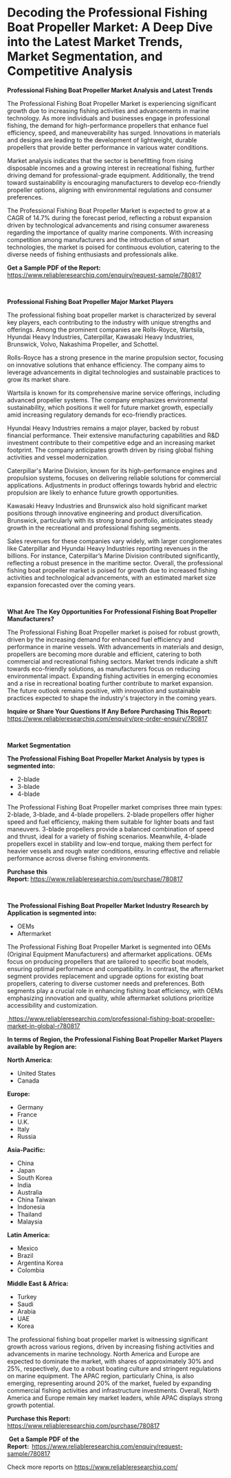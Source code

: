 <p><h1>Decoding the Professional Fishing Boat Propeller Market: A Deep Dive into the Latest Market Trends, Market Segmentation, and Competitive Analysis</h1></p><p><strong>Professional Fishing Boat Propeller Market Analysis and Latest Trends</strong></p>
<p><p>The Professional Fishing Boat Propeller Market is experiencing significant growth due to increasing fishing activities and advancements in marine technology. As more individuals and businesses engage in professional fishing, the demand for high-performance propellers that enhance fuel efficiency, speed, and maneuverability has surged. Innovations in materials and designs are leading to the development of lightweight, durable propellers that provide better performance in various water conditions.</p><p>Market analysis indicates that the sector is benefitting from rising disposable incomes and a growing interest in recreational fishing, further driving demand for professional-grade equipment. Additionally, the trend toward sustainability is encouraging manufacturers to develop eco-friendly propeller options, aligning with environmental regulations and consumer preferences.</p><p>The Professional Fishing Boat Propeller Market is expected to grow at a CAGR of 14.7% during the forecast period, reflecting a robust expansion driven by technological advancements and rising consumer awareness regarding the importance of quality marine components. With increasing competition among manufacturers and the introduction of smart technologies, the market is poised for continuous evolution, catering to the diverse needs of fishing enthusiasts and professionals alike.</p></p>
<p><strong>Get a Sample PDF of the Report:&nbsp;</strong> <a href="https://www.reliableresearchiq.com/enquiry/request-sample/780817?utm_campaign=1900&utm_medium=2&utm_source=Github&utm_content=ia&utm_term=30122024&utm_id=professional-fishing-boat-propeller">https://www.reliableresearchiq.com/enquiry/request-sample/780817</a></p>
<p>&nbsp;</p>
<p><strong>Professional Fishing Boat Propeller Major Market Players</strong></p>
<p><p>The professional fishing boat propeller market is characterized by several key players, each contributing to the industry with unique strengths and offerings. Among the prominent companies are Rolls-Royce, Wartsila, Hyundai Heavy Industries, Caterpillar, Kawasaki Heavy Industries, Brunswick, Volvo, Nakashima Propeller, and Schottel.</p><p>Rolls-Royce has a strong presence in the marine propulsion sector, focusing on innovative solutions that enhance efficiency. The company aims to leverage advancements in digital technologies and sustainable practices to grow its market share.</p><p>Wartsila is known for its comprehensive marine service offerings, including advanced propeller systems. The company emphasizes environmental sustainability, which positions it well for future market growth, especially amid increasing regulatory demands for eco-friendly practices.</p><p>Hyundai Heavy Industries remains a major player, backed by robust financial performance. Their extensive manufacturing capabilities and R&D investment contribute to their competitive edge and an increasing market footprint. The company anticipates growth driven by rising global fishing activities and vessel modernization.</p><p>Caterpillar's Marine Division, known for its high-performance engines and propulsion systems, focuses on delivering reliable solutions for commercial applications. Adjustments in product offerings towards hybrid and electric propulsion are likely to enhance future growth opportunities.</p><p>Kawasaki Heavy Industries and Brunswick also hold significant market positions through innovative engineering and product diversification. Brunswick, particularly with its strong brand portfolio, anticipates steady growth in the recreational and professional fishing segments.</p><p>Sales revenues for these companies vary widely, with larger conglomerates like Caterpillar and Hyundai Heavy Industries reporting revenues in the billions. For instance, Caterpillar’s Marine Division contributed significantly, reflecting a robust presence in the maritime sector. Overall, the professional fishing boat propeller market is poised for growth due to increased fishing activities and technological advancements, with an estimated market size expansion forecasted over the coming years.</p></p>
<p>&nbsp;</p>
<p><strong>What Are The Key Opportunities For Professional Fishing Boat Propeller Manufacturers?</strong></p>
<p><p>The Professional Fishing Boat Propeller market is poised for robust growth, driven by the increasing demand for enhanced fuel efficiency and performance in marine vessels. With advancements in materials and design, propellers are becoming more durable and efficient, catering to both commercial and recreational fishing sectors. Market trends indicate a shift towards eco-friendly solutions, as manufacturers focus on reducing environmental impact. Expanding fishing activities in emerging economies and a rise in recreational boating further contribute to market expansion. The future outlook remains positive, with innovation and sustainable practices expected to shape the industry's trajectory in the coming years.</p></p>
<p><strong>Inquire or Share Your Questions If Any Before Purchasing This Report:</strong> <a href="https://www.reliableresearchiq.com/enquiry/pre-order-enquiry/780817?utm_campaign=1900&utm_medium=2&utm_source=Github&utm_content=ia&utm_term=30122024&utm_id=professional-fishing-boat-propeller">https://www.reliableresearchiq.com/enquiry/pre-order-enquiry/780817</a></p>
<p>&nbsp;</p>
<p><strong>Market Segmentation</strong></p>
<p><strong>The Professional Fishing Boat Propeller Market Analysis by types is segmented into:</strong></p>
<p><ul><li>2-blade</li><li>3-blade</li><li>4-blade</li></ul></p>
<p><p>The Professional Fishing Boat Propeller market comprises three main types: 2-blade, 3-blade, and 4-blade propellers. 2-blade propellers offer higher speed and fuel efficiency, making them suitable for lighter boats and fast maneuvers. 3-blade propellers provide a balanced combination of speed and thrust, ideal for a variety of fishing scenarios. Meanwhile, 4-blade propellers excel in stability and low-end torque, making them perfect for heavier vessels and rough water conditions, ensuring effective and reliable performance across diverse fishing environments.</p></p>
<p><strong>Purchase this Report:&nbsp;</strong><a href="https://www.reliableresearchiq.com/purchase/780817?utm_campaign=1900&utm_medium=2&utm_source=Github&utm_content=ia&utm_term=30122024&utm_id=professional-fishing-boat-propeller">https://www.reliableresearchiq.com/purchase/780817</a></p>
<p>&nbsp;</p>
<p><strong>The Professional Fishing Boat Propeller Market Industry Research by Application is segmented into:</strong></p>
<p><ul><li>OEMs</li><li>Aftermarket</li></ul></p>
<p><p>The Professional Fishing Boat Propeller Market is segmented into OEMs (Original Equipment Manufacturers) and aftermarket applications. OEMs focus on producing propellers that are tailored to specific boat models, ensuring optimal performance and compatibility. In contrast, the aftermarket segment provides replacement and upgrade options for existing boat propellers, catering to diverse customer needs and preferences. Both segments play a crucial role in enhancing fishing boat efficiency, with OEMs emphasizing innovation and quality, while aftermarket solutions prioritize accessibility and customization.</p></p>
<p><a href="https://www.reliableresearchiq.com/professional-fishing-boat-propeller-market-in-global-r780817?utm_campaign=1900&utm_medium=2&utm_source=Github&utm_content=ia&utm_term=30122024&utm_id=professional-fishing-boat-propeller">&nbsp;https://www.reliableresearchiq.com/professional-fishing-boat-propeller-market-in-global-r780817</a></p>
<p><strong>In terms of Region, the Professional Fishing Boat Propeller Market Players available by Region are:</strong></p>
<p>
    <p> <strong> North America: </strong>
        <ul>
            <li>United States</li>
            <li>Canada</li>
        </ul>
        </p> 
    <p> <strong> Europe: </strong>
        <ul>
            <li>Germany</li>
            <li>France</li>
            <li>U.K.</li>
            <li>Italy</li>
            <li>Russia</li>
        </ul>
        </p> 
    <p> <strong> Asia-Pacific: </strong>
        <ul>
            <li>China</li>
            <li>Japan</li>
            <li>South Korea</li>
            <li>India</li>
            <li>Australia</li>
            <li>China Taiwan</li>
            <li>Indonesia</li>
            <li>Thailand</li>
            <li>Malaysia</li>
        </ul>
        </p> 
    <p> <strong> Latin America: </strong>
        <ul>
            <li>Mexico</li>
            <li>Brazil</li>
            <li>Argentina Korea</li>
            <li>Colombia</li>
        </ul>
        </p> 
    <p> <strong> Middle East & Africa: </strong>
        <ul>
            <li>Turkey</li>
            <li>Saudi</li>
            <li>Arabia</li>
            <li>UAE</li>
            <li>Korea</li>
        </ul>
    </p>
    </p>
<p><p>The professional fishing boat propeller market is witnessing significant growth across various regions, driven by increasing fishing activities and advancements in marine technology. North America and Europe are expected to dominate the market, with shares of approximately 30% and 25%, respectively, due to a robust boating culture and stringent regulations on marine equipment. The APAC region, particularly China, is also emerging, representing around 20% of the market, fueled by expanding commercial fishing activities and infrastructure investments. Overall, North America and Europe remain key market leaders, while APAC displays strong growth potential.</p></p>
<p><strong>Purchase this Report: </strong><a href="https://www.reliableresearchiq.com/purchase/780817?utm_campaign=1900&utm_medium=2&utm_source=Github&utm_content=ia&utm_term=30122024&utm_id=professional-fishing-boat-propeller">https://www.reliableresearchiq.com/purchase/780817</a></p>
<p>&nbsp;<strong>Get a Sample PDF of the Report:&nbsp;&nbsp;</strong><a href="https://www.reliableresearchiq.com/enquiry/request-sample/780817?utm_campaign=1900&utm_medium=2&utm_source=Github&utm_content=ia&utm_term=30122024&utm_id=professional-fishing-boat-propeller">https://www.reliableresearchiq.com/enquiry/request-sample/780817</a></p>
<p><strong></strong></p>
<p>Check more reports on <a href="https://www.reliableresearchiq.com/?utm_campaign=1900&utm_medium=2&utm_source=Github&utm_content=ia&utm_term=30122024&utm_id=professional-fishing-boat-propeller">https://www.reliableresearchiq.com/</a></p>